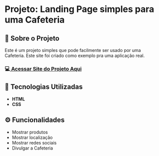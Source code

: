 <h1>Projeto: Landing Page simples para uma Cafeteria</h1>

<h2>📌 Sobre o Projeto</h2>
<p>Este é um projeto simples que pode facilmente ser usado por uma Cafeteria. Este site foi criado como exemplo pra uma aplicação real.</p>

<h3>💻<a href="https://deangelleses.github.io/landing_page_cafeteria-HTML-CSS/" target="_blank"> Acessar Site do Projeto Aqui</a></h3>

<h2>🚀 Tecnologias Utilizadas</h2>
<ul>
  <li><b>HTML</b></li>
  <li><b>CSS</b></li>
</ul>

<h2>⚙️ Funcionalidades</h2>
<ul>
  <li>Mostrar produtos</li>
  <li>Mostrar localização</li>
  <li>Mostrar redes sociais</li>
  <li>Divulgar a Cafeteria</li>
</ul>
